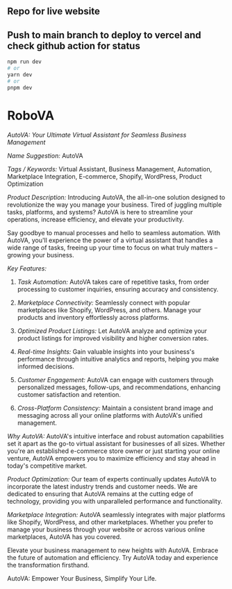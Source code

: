 ## Repo for live website

## Push to main branch to deploy to vercel and check github action for status

```bash
npm run dev
# or
yarn dev
# or
pnpm dev
```

# RoboVA

*AutoVA: Your Ultimate Virtual Assistant for Seamless Business Management*

*Name Suggestion:* AutoVA

*Tags / Keywords:* Virtual Assistant, Business Management, Automation, Marketplace Integration, E-commerce, Shopify, WordPress, Product Optimization

*Product Description:*
Introducing AutoVA, the all-in-one solution designed to revolutionize the way you manage your business. Tired of juggling multiple tasks, platforms, and systems? AutoVA is here to streamline your operations, increase efficiency, and elevate your productivity.

Say goodbye to manual processes and hello to seamless automation. With AutoVA, you'll experience the power of a virtual assistant that handles a wide range of tasks, freeing up your time to focus on what truly matters – growing your business.

*Key Features:*
1. *Task Automation:* AutoVA takes care of repetitive tasks, from order processing to customer inquiries, ensuring accuracy and consistency.

2. *Marketplace Connectivity:* Seamlessly connect with popular marketplaces like Shopify, WordPress, and others. Manage your products and inventory effortlessly across platforms.

3. *Optimized Product Listings:* Let AutoVA analyze and optimize your product listings for improved visibility and higher conversion rates.

4. *Real-time Insights:* Gain valuable insights into your business's performance through intuitive analytics and reports, helping you make informed decisions.

5. *Customer Engagement:* AutoVA can engage with customers through personalized messages, follow-ups, and recommendations, enhancing customer satisfaction and retention.

6. *Cross-Platform Consistency:* Maintain a consistent brand image and messaging across all your online platforms with AutoVA's unified management.

*Why AutoVA:*
AutoVA's intuitive interface and robust automation capabilities set it apart as the go-to virtual assistant for businesses of all sizes. Whether you're an established e-commerce store owner or just starting your online venture, AutoVA empowers you to maximize efficiency and stay ahead in today's competitive market.

*Product Optimization:*
Our team of experts continually updates AutoVA to incorporate the latest industry trends and customer needs. We are dedicated to ensuring that AutoVA remains at the cutting edge of technology, providing you with unparalleled performance and functionality.

*Marketplace Integration:*
AutoVA seamlessly integrates with major platforms like Shopify, WordPress, and other marketplaces. Whether you prefer to manage your business through your website or across various online marketplaces, AutoVA has you covered.

Elevate your business management to new heights with AutoVA. Embrace the future of automation and efficiency. Try AutoVA today and experience the transformation firsthand.

AutoVA: Empower Your Business, Simplify Your Life.
